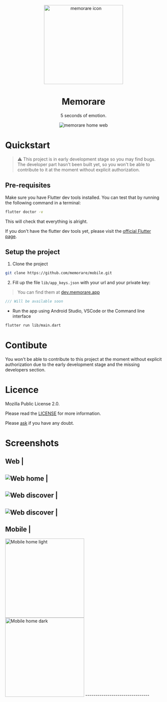 <p align="middle">
  <img src="./assets/images/icon-512.png" title="memorare icon" width="254"/>
</p>

<h1 align="middle">Memorare</h1>

<p align="middle">5 seconds of emotion.</p>

<p align="middle">
  <img src="./screenshots/home_quote.png" title="memorare home web" />
</p>

# Quickstart

> ⚠️ This project is in early development stage so you may find bugs. The developer part hasn't been built yet, so you won't be able to contribute to it at the moment without explicit authorization.

## Pre-requisites

Make sure you have Flutter dev tools installed.
You can test that by running the following command in a terminal:

```bash
flutter doctor -v
```

This will check that everything is alright.

If you don't have the flutter dev tools yet, please visit the [official Flutter page](https://flutter.dev).

## Setup the project

1. Clone the project

```bash
git clone https://github.com/memorare/mobile.git
```

2. Fill up the file `lib/app_keys.json` with your url and your private key:

> You can find them at [dev.memorare.app](https://dev.memorare.app)

```dart
/// Will be available soon
```

* Run the app using Android Studio, VSCode or the Command line interface

```bash
flutter run lib/main.dart
```

# Contibute

You won't be able to contribute to this project at the moment without explicit authorization due to the early development stage and the missing developers section.

# Licence

Mozilla Public License 2.0.

Please read the [LICENSE](./LICENSE) for more information.

Please [ask](mailto:github@memorare.app) if you have any doubt.

# Screenshots

Web |
--------------------------------
![Web home](./screenshots/home_quote.png) |
--------------------------------
![Web discover](./screenshots/home_discover.png) |
--------------------------------
![Web discover](./screenshots/home_topics.png) |
--------------------------------
Mobile |
--------------------------------
<img src="./screenshots/iphone_home_light.png" title="Mobile home light" width="254" />
<img src="./screenshots/iphone_home_dark.png" title="Mobile home dark" width="254" />
--------------------------------
